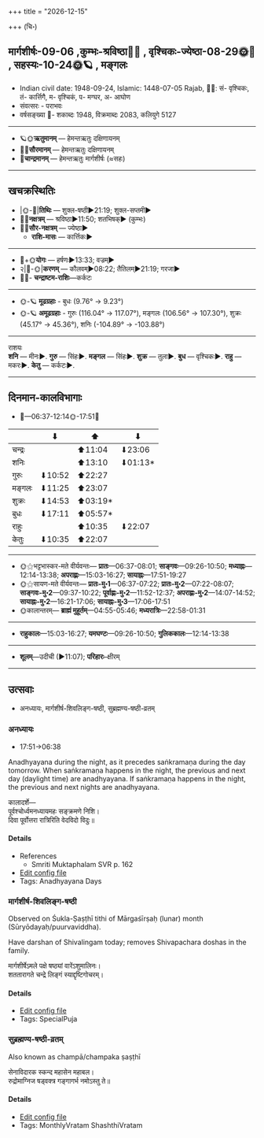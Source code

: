 +++
title = "2026-12-15"

+++
(चि॰)
## मार्गशीर्षः-09-06  ,कुम्भः-श्रविष्ठा🌛🌌  ,  वृश्चिकः-ज्येष्ठा-08-29🌞🌌  ,  सहस्यः-10-24🌞🪐  , मङ्गलः
- Indian civil date: 1948-09-24, Islamic: 1448-07-05 Rajab, 🌌🌞: सं- वृश्चिकः, तं- कार्त्तिगै, म- वृश्चिकं, प- मग्घर, अ- आघोण
- संवत्सरः - पराभवः
- वर्षसङ्ख्या 🌛- शकाब्दः 1948, विक्रमाब्दः 2083, कलियुगे 5127
___________________
- 🪐🌞**ऋतुमानम्** — हेमन्तऋतुः दक्षिणायनम्
- 🌌🌞**सौरमानम्** — हेमन्तऋतुः दक्षिणायनम्
- 🌛**चान्द्रमानम्** — हेमन्तऋतुः मार्गशीर्षः (≈सहः)
___________________


## खचक्रस्थितिः
- |🌞-🌛|**तिथिः** — शुक्ल-षष्ठी►21:19; शुक्ल-सप्तमी►  
- 🌌🌛**नक्षत्रम्** — श्रविष्ठा►11:50; शतभिषक्► (कुम्भः)  
- 🌌🌞**सौर-नक्षत्रम्** — ज्येष्ठा►  
  - **राशि-मासः** — कार्त्तिकः► 
___________________
- 🌛+🌞**योगः** — हर्षणः►13:33; वज्रम्►  
- २|🌛-🌞|**करणम्** — कौलवम्►08:22; तैतिलम्►21:19; गरजा►  
- 🌌🌛- **चन्द्राष्टम-राशिः**—कर्कटः  
___________________
- 🌞-🪐 **मूढग्रहाः** - बुधः (9.76° → 9.23°)
- 🌞-🪐 **अमूढग्रहाः** - गुरुः (116.04° → 117.07°), मङ्गलः (106.56° → 107.30°), शुक्रः (45.17° → 45.36°), शनिः (-104.89° → -103.88°)
___________________
राशयः  
**शनि** — मीनः►. **गुरु** — सिंहः►. **मङ्गल** — सिंहः►. **शुक्र** — तुला►. **बुध** — वृश्चिकः►. **राहु** — मकरः►. **केतु** — कर्कटः►. 
___________________


## दिनमान-कालविभागाः
- 🌅—06:37-12:14🌞-17:51🌇  

|      |⬇     |⬆     |⬇     |
|------|-----|-----|------|
|चन्द्रः|     |⬆11:04 |⬇23:06 |
|शनिः   |     |⬆13:10 |⬇01:13*|
|गुरुः  |⬇10:52 |⬆22:27 |     |
|मङ्गलः |⬇11:25 |⬆23:07 |     |
|शुक्रः |⬇14:53 |⬆03:19*|     |
|बुधः   |⬇17:11 |⬆05:57*|     |
|राहुः  |     |⬆10:35 |⬇22:07 |
|केतुः  |⬇10:35 |⬆22:07 |     |
___________________
- 🌞⚝भट्टभास्कर-मते वीर्यवन्तः— **प्रातः**—06:37-08:01; **साङ्गवः**—09:26-10:50; **मध्याह्नः**—12:14-13:38; **अपराह्णः**—15:03-16:27; **सायाह्नः**—17:51-19:27  
- 🌞⚝सायण-मते वीर्यवन्तः— **प्रातः-मु॰1**—06:37-07:22; **प्रातः-मु॰2**—07:22-08:07; **साङ्गवः-मु॰2**—09:37-10:22; **पूर्वाह्णः-मु॰2**—11:52-12:37; **अपराह्णः-मु॰2**—14:07-14:52; **सायाह्नः-मु॰2**—16:21-17:06; **सायाह्नः-मु॰3**—17:06-17:51  
- 🌞कालान्तरम्— **ब्राह्मं मुहूर्तम्**—04:55-05:46; **मध्यरात्रिः**—22:58-01:31  
___________________
- **राहुकालः**—15:03-16:27; **यमघण्टः**—09:26-10:50; **गुलिककालः**—12:14-13:38  
___________________
- **शूलम्**—उदीची (►11:07); **परिहारः**–क्षीरम्  
___________________

## उत्सवाः
- अनध्यायः, मार्गशीर्ष-शिवलिङ्ग-षष्ठी, सुब्रह्मण्य-षष्ठी-व्रतम्
### अनध्यायः
- 17:51→06:38



Anadhyayana during the night, as it precedes saṅkramaṇa during the day tomorrow. When saṅkramaṇa happens in the night, the previous and next day (daylight time) are anadhyayana. If saṅkramaṇa happens in the night, the previous and next nights are anadhyayana.

कालादर्शे—  
पूर्वश्चोर्ध्वमनध्यायमहः सङ्क्रमणे निशि।  
दिवा पूर्वोत्तरा रात्रिरिति वेदविदो विदुः॥



#### Details
- References
  - Smriti Muktaphalam SVR p.  162
- [Edit config file](https://github.com/jyotisham/adyatithi/blob/master/time_focus/adhyayana/description_only/anadhyAyaH~divAsaGkramaNa~pUrvarAtrau.toml)
- Tags: Anadhyayana Days


### मार्गशीर्ष-शिवलिङ्ग-षष्ठी

Observed on Śukla-Ṣaṣṭhī tithi of Mārgaśīrṣaḥ (lunar) month (Sūryōdayaḥ/puurvaviddha). 

Have darshan of Shivalingam today; removes Shivapachara doshas in the family.

मार्गशीर्षेऽमले पक्षे षष्ठ्यां वारेंऽशुमालिनः।  
शततारागते चन्द्रे लिङ्गं स्याद्दृष्टिगोचरम्।



#### Details
- [Edit config file](https://github.com/jyotisham/adyatithi/blob/master/general/lunar_month/tithi/09/06/mArgazIrSa-zivaliGga-SaSThI.toml)
- Tags: SpecialPuja


### सुब्रह्मण्य-षष्ठी-व्रतम्



Also known as champā/champaka ṣaṣṭhī

सेनाविदारक स्कन्द महासेन महाबल।  
रुद्रोमाग्निज षड्वक्त्र गङ्गागर्भ नमोऽस्तु ते॥



#### Details
- [Edit config file](https://github.com/jyotisham/adyatithi/blob/master/devatA/kaumAra/description_only/subrahmaNya-SaSThI-vratam.toml)
- Tags: MonthlyVratam ShashthiVratam


